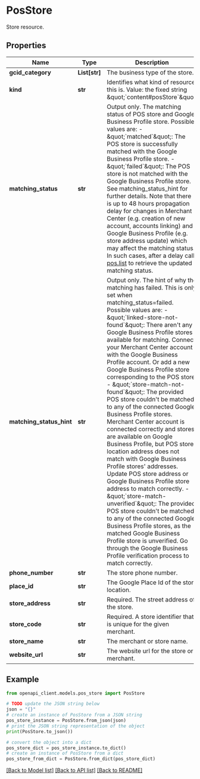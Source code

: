 # PosStore

Store resource.

## Properties

Name | Type | Description | Notes
------------ | ------------- | ------------- | -------------
**gcid_category** | **List[str]** | The business type of the store. | [optional] 
**kind** | **str** | Identifies what kind of resource this is. Value: the fixed string \&quot;&#x60;content#posStore&#x60;\&quot; | [optional] 
**matching_status** | **str** | Output only. The matching status of POS store and Google Business Profile store. Possible values are: - \&quot;&#x60;matched&#x60;\&quot;: The POS store is successfully matched with the Google Business Profile store. - \&quot;&#x60;failed&#x60;\&quot;: The POS store is not matched with the Google Business Profile store. See matching_status_hint for further details. Note that there is up to 48 hours propagation delay for changes in Merchant Center (e.g. creation of new account, accounts linking) and Google Business Profile (e.g. store address update) which may affect the matching status. In such cases, after a delay call [pos.list](https://developers.google.com/shopping-content/reference/rest/v2.1/pos/list) to retrieve the updated matching status.  | [optional] [readonly] 
**matching_status_hint** | **str** | Output only. The hint of why the matching has failed. This is only set when matching_status&#x3D;failed. Possible values are: - \&quot;&#x60;linked-store-not-found&#x60;\&quot;: There aren&#39;t any Google Business Profile stores available for matching. Connect your Merchant Center account with the Google Business Profile account. Or add a new Google Business Profile store corresponding to the POS store. - \&quot;&#x60;store-match-not-found&#x60;\&quot;: The provided POS store couldn&#39;t be matched to any of the connected Google Business Profile stores. Merchant Center account is connected correctly and stores are available on Google Business Profile, but POS store location address does not match with Google Business Profile stores&#39; addresses. Update POS store address or Google Business Profile store address to match correctly. - \&quot;&#x60;store-match-unverified&#x60;\&quot;: The provided POS store couldn&#39;t be matched to any of the connected Google Business Profile stores, as the matched Google Business Profile store is unverified. Go through the Google Business Profile verification process to match correctly.  | [optional] [readonly] 
**phone_number** | **str** | The store phone number. | [optional] 
**place_id** | **str** | The Google Place Id of the store location. | [optional] 
**store_address** | **str** | Required. The street address of the store. | [optional] 
**store_code** | **str** | Required. A store identifier that is unique for the given merchant. | [optional] 
**store_name** | **str** | The merchant or store name. | [optional] 
**website_url** | **str** | The website url for the store or merchant. | [optional] 

## Example

```python
from openapi_client.models.pos_store import PosStore

# TODO update the JSON string below
json = "{}"
# create an instance of PosStore from a JSON string
pos_store_instance = PosStore.from_json(json)
# print the JSON string representation of the object
print(PosStore.to_json())

# convert the object into a dict
pos_store_dict = pos_store_instance.to_dict()
# create an instance of PosStore from a dict
pos_store_from_dict = PosStore.from_dict(pos_store_dict)
```
[[Back to Model list]](../README.md#documentation-for-models) [[Back to API list]](../README.md#documentation-for-api-endpoints) [[Back to README]](../README.md)


